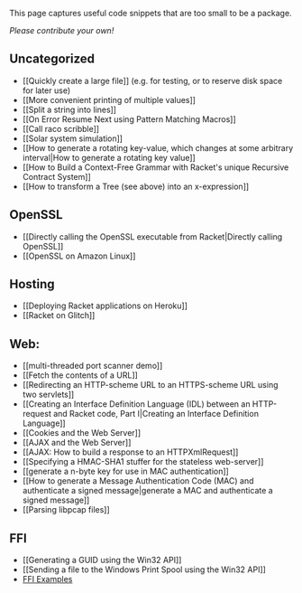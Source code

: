 This page captures useful code snippets that are too small to be a package. 

_Please contribute your own!_

## Uncategorized
* [[Quickly create a large file]]  (e.g. for testing, or to reserve disk space for later use)  
* [[More convenient printing of multiple values]]  
* [[Split a string into lines]]  
* [[On Error Resume Next using Pattern Matching Macros]]  
* [[Call raco scribble]]  
* [[Solar system simulation]]  
* [[How to generate a rotating key-value, which changes at some arbitrary interval|How to generate a rotating key value]]  
* [[How to Build a Context-Free Grammar with Racket's unique Recursive Contract System]]  
* [[How to transform a Tree (see above) into an x-expression]]  

## OpenSSL   
* [[Directly calling the OpenSSL executable from Racket|Directly calling OpenSSL]]  
* [[OpenSSL on Amazon Linux]]  

## Hosting
* [[Deploying Racket applications on Heroku]]
* [[Racket on Glitch]]

## Web:  

* [[multi-threaded port scanner demo]]  
* [[Fetch the contents of a URL]]  
* [[Redirecting an HTTP-scheme URL to an HTTPS-scheme URL using two servlets]]  
* [[Creating an Interface Definition Language (IDL) between an HTTP-request and Racket code, Part I|Creating an Interface Definition Language]]  
* [[Cookies and the Web Server]]  
* [[AJAX and the Web Server]]  
* [[AJAX: How to build a response to an HTTPXmlRequest]]  
* [[Specifying a HMAC-SHA1 stuffer for the stateless web-server]]  
* [[generate a n-byte key for use in MAC authentication]]  
* [[How to generate a Message Authentication Code (MAC) and authenticate a signed message|generate a MAC and authenticate a signed message]]  
* [[Parsing libpcap files]]  

## FFI 
* [[Generating a GUID using the Win32 API]]  
* [[Sending a file to the Windows Print Spool using the Win32 API]]  
* [FFI Examples](https://github.com/dyoo/ffi-tutorial/tree/master/ffi/tutorial/examples)

